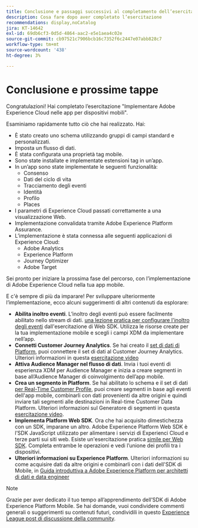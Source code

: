```yaml
---
title: Conclusione e passaggi successivi al completamento dell’esercitazione sull’SDK di Platform Mobile
description: Cosa fare dopo aver completato l’esercitazione
recommendations: display,noCatalog
jira: KT-14642
exl-id: 69db6cf3-0d5d-4864-aac2-e5e1aea4c02e
source-git-commit: cb97521c7906bcb16c7352f6c2447e07abb828c7
workflow-type: tm+mt
source-wordcount: '438'
ht-degree: 3%

---
```


# Conclusione e prossime tappe

Congratulazioni! Hai completato l’esercitazione &quot;Implementare Adobe Experience Cloud nelle app per dispositivi mobili&quot;.

Esaminiamo rapidamente tutto ciò che hai realizzato. Hai:

* È stato creato uno schema utilizzando gruppi di campi standard e personalizzati.
* Imposta un flusso di dati.
* È stata configurata una proprietà tag mobile.
* Sono state installate e implementate estensioni tag in un’app.
* In un’app sono state implementate le seguenti funzionalità:
   * Consenso
   * Dati del ciclo di vita
   * Tracciamento degli eventi
   * Identità
   * Profilo
   * Places
* I parametri di Experience Cloud passati correttamente a una visualizzazione Web.
* Implementazione convalidata tramite Adobe Experience Platform Assurance.
* L’implementazione è stata connessa alle seguenti applicazioni di Experience Cloud:
   * Adobe Analytics
   * Experience Platform
   * Journey Optimizer
   * Adobe Target

Sei pronto per iniziare la prossima fase del percorso, con l’implementazione di Adobe Experience Cloud nella tua app mobile.

E c&#39;è sempre di più da imparare! Per sviluppare ulteriormente l’implementazione, ecco alcuni suggerimenti di altri contenuti da esplorare:

* **Abilita inoltro eventi**. L’inoltro degli eventi può essere facilmente abilitato nello stream di dati. [una lezione pratica per configurare l&#39;inoltro degli eventi](https://experienceleague.adobe.com/docs/platform-learn/implement-web-sdk/event-forwarding/setup-event-forwarding.html) dall&#39;esercitazione di Web SDK. Utilizza le risorse create per la tua implementazione mobile e scegli i campi XDM da implementare nell’app.
* **Connetti Customer Journey Analytics**. Se hai creato il [set di dati di Platform](platform.md), puoi connettere il set di dati al Customer Journey Analytics. Ulteriori informazioni in questa [esercitazione video](https://experienceleague.adobe.com/docs/customer-journey-analytics-learn/tutorials/connections/connecting-customer-journey-analytics-to-data-sources-in-platform.html?lang=it)
* **Attiva Audience Manager nel flusso di dati**. Invia i tuoi eventi di esperienza XDM per Audience Manager e inizia a creare segmenti in base all’Audience Manager di coinvolgimento dell’app mobile.
* **Crea un segmento in Platform**. Se hai abilitato lo schema e il set di dati [ per Real-Time Customer Profile](platform.md), puoi creare segmenti in base agli eventi dell&#39;app mobile, combinarli con dati provenienti da altre origini e quindi inviare tali segmenti alle destinazioni in Real-time Customer Data Platform. Ulteriori informazioni sul Generatore di segmenti in questa [esercitazione video](https://experienceleague.adobe.com/docs/platform-learn/tutorials/audiences/create-audiences.html).
* **Implementa Platform Web SDK**. Ora che hai acquisito dimestichezza con un SDK, imparane un altro. Adobe Experience Platform Web SDK è l’SDK JavaScript utilizzato per alimentare i servizi di Experienci Cloud e terze parti sui siti web. Esiste un&#39;esercitazione pratica [simile per Web SDK](https://experienceleague.adobe.com/docs/platform-learn/implement-web-sdk/overview.html?lang=it). Completa entrambe le operazioni e vedi l’unione dei profili tra i dispositivi.
* **Ulteriori informazioni su Experience Platform**. Ulteriori informazioni su come acquisire dati da altre origini e combinarli con i dati dell&#39;SDK di Mobile, in [Guida introduttiva a Adobe Experience Platform per architetti di dati e data engineer](https://experienceleague.adobe.com/docs/platform-learn/getting-started-for-data-architects-and-data-engineers/overview.html?lang=it)


>[!NOTE]
>
>Grazie per aver dedicato il tuo tempo all’apprendimento dell’SDK di Adobe Experience Platform Mobile. Se hai domande, vuoi condividere commenti generali o suggerimenti su contenuti futuri, condividili in questo [Experience League post di discussione della community](https://experienceleaguecommunities.adobe.com:443/t5/adobe-experience-platform-data/tutorial-discussion-implement-adobe-experience-cloud-in-mobile/td-p/443796).
